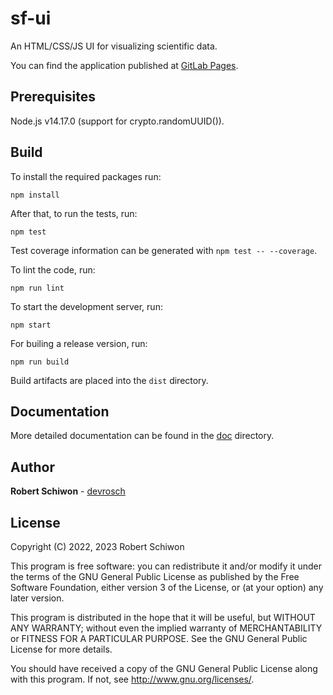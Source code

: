 # sf-ui

An HTML/CSS/JS UI for visualizing scientific data.

You can find the application published at [GitLab Pages](https://devrosch.gitlab.io/sf-ui/).

## Prerequisites

Node.js v14.17.0 (support for crypto.randomUUID()).

## Build

To install the required packages run:
```
npm install
```

After that, to run the tests, run:
```
npm test
```
Test coverage information can be generated with `npm test -- --coverage`.

To lint the code, run:
```
npm run lint
```

To start the development server, run:
```
npm start
```

For builing a release version, run:
```
npm run build
```

Build artifacts are placed into the `dist` directory.

## Documentation

More detailed documentation can be found in the [doc](/doc) directory.

## Author

**Robert Schiwon** - [devrosch](https://gitlab.com/devrosch)

## License

Copyright (C) 2022, 2023 Robert Schiwon

This program is free software: you can redistribute it and/or modify it under the terms of the GNU General Public License as published by the Free Software Foundation, either version 3 of the License, or (at your option) any later version.

This program is distributed in the hope that it will be useful, but WITHOUT ANY WARRANTY; without even the implied warranty of MERCHANTABILITY or FITNESS FOR A PARTICULAR PURPOSE. See the GNU General Public License for more details.

You should have received a copy of the GNU General Public License along with this program.  If not, see <http://www.gnu.org/licenses/>.
